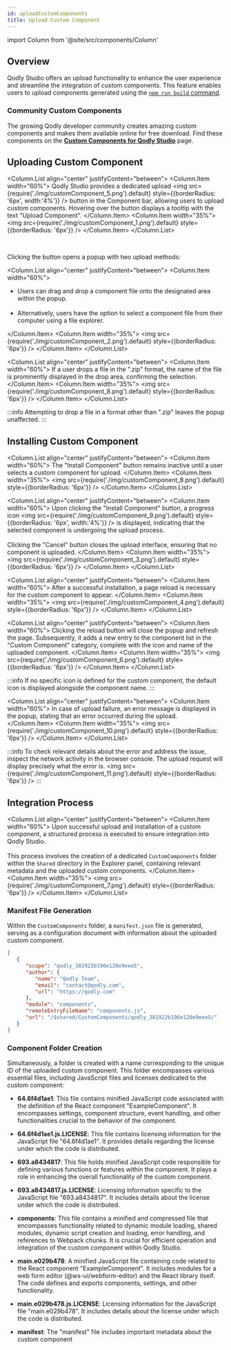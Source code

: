 ```yaml
---
id: uploadCustomComponents
title: Upload Custom Component
---
```


import Column from '@site/src/components/Column'


## Overview

Qodly Studio offers an upload functionality to enhance the user experience and streamline the integration of custom components. This feature enables users to upload components generated using the [`npm run build` command](../../../customComponent/setup.md#building).


### Community Custom Components

The growing Qodly developer community creates amazing custom components and makes them available online for free download. Find these components on the [**Custom Components for Qodly Studio**](https://github.com/qodly/custom-components) page.

## Uploading Custom Component


<Column.List align="center" justifyContent="between">
    <Column.Item width="60%">
      Qodly Studio provides a dedicated upload <img src={require('./img/customComponent_5.png').default} style={{borderRadius: '6px', width:'4%'}} /> button in the Component bar, allowing users to upload custom components. Hovering over the button displays a tooltip with the text "Upload Component".
    </Column.Item>
    <Column.Item width="35%">
        <img src={require('./img/customComponent_1.png').default} style={{borderRadius: '6px'}} />
    </Column.Item>
</Column.List>

<br/>

Clicking the button opens a popup with two upload methods:

<Column.List align="center" justifyContent="between">
    <Column.Item width="60%">
        <ul>
            <li> Users can drag and drop a component file onto the designated area within the popup.</li>
            <br/>
            <li> Alternatively, users have the option to select a component file from their computer using a file explorer.</li>
        </ul>
    </Column.Item>
    <Column.Item width="35%">
        <img src={require('./img/customComponent_2.png').default} style={{borderRadius: '6px'}} />
    </Column.Item>
</Column.List>


<Column.List align="center" justifyContent="between">
    <Column.Item width="60%">
      If a user drops a file in the ".zip" format, the name of the file is prominently displayed in the drop area, confirming the selection.
    </Column.Item>
    <Column.Item width="35%">
        <img src={require('./img/customComponent_8.png').default} style={{borderRadius: '6px'}} />
    </Column.Item>
</Column.List>

:::info
Attempting to drop a file in a format other than ".zip" leaves the popup unaffected.
:::


## Installing Custom Component

<Column.List align="center" justifyContent="between">
    <Column.Item width="60%">
      The "Install Component" button remains inactive until a user selects a custom component for upload.
    </Column.Item>
    <Column.Item width="35%">
        <img src={require('./img/customComponent_8.png').default} style={{borderRadius: '6px'}} />
    </Column.Item>
</Column.List>

<Column.List align="center" justifyContent="between">
    <Column.Item width="60%">
      Upon clicking the "Install Component" button, a progress icon <img src={require('./img/customComponent_9.png').default} style={{borderRadius: '6px', width:'4%'}} /> is displayed, indicating that the selected component is undergoing the upload process.
      <br/><br/>
      Clicking the "Cancel" button closes the upload interface, ensuring that no component is uploaded.
    </Column.Item>
    <Column.Item width="35%">
        <img src={require('./img/customComponent_3.png').default} style={{borderRadius: '6px'}} />
    </Column.Item>
</Column.List>

<Column.List align="center" justifyContent="between">
    <Column.Item width="60%">
      After a successful installation, a page reload is necessary for the custom component to appear.
    </Column.Item>
    <Column.Item width="35%">
        <img src={require('./img/customComponent_4.png').default} style={{borderRadius: '6px'}} />
    </Column.Item>
</Column.List>

<Column.List align="center" justifyContent="between">
    <Column.Item width="60%">
        Clicking the reload button will close the popup and refresh the page. Subsequently, it adds a new entry to the component list in the "Custom Component" category, complete with the icon and name of the uploaded component.
    </Column.Item>
    <Column.Item width="35%">
        <img src={require('./img/customComponent_6.png').default} style={{borderRadius: '6px'}} />
    </Column.Item>
</Column.List>

:::info
If no specific icon is defined for the custom component, the default icon is displayed alongside the component name.
:::


<Column.List align="center" justifyContent="between">
    <Column.Item width="60%">
      In case of upload failure, an error message is displayed in the popup, stating that an error occurred during the upload.
    </Column.Item>
    <Column.Item width="35%">
        <img src={require('./img/customComponent_10.png').default} style={{borderRadius: '6px'}} />
    </Column.Item>
</Column.List>

:::info
To check relevant details about the error and address the issue, inspect the network activity in the browser console. The upload request will display precisely what the error is.
<img src={require('./img/customComponent_11.png').default} style={{borderRadius: '6px'}} />
:::


## Integration Process

<Column.List align="center" justifyContent="between">
    <Column.Item width="60%">
      Upon successful upload and installation of a custom component, a structured process is executed to ensure integration into Qodly Studio.
      <br/><br/>
      This process involves the creation of a dedicated <code>CustomComponents</code> folder within the <code>Shared</code> directory in the Explorer panel, containing relevant metadata and the uploaded custom components.
    </Column.Item>
    <Column.Item width="35%">
        <img src={require('./img/customComponent_7.png').default} style={{borderRadius: '6px'}} />
    </Column.Item>
</Column.List>

### Manifest File Generation

Within the `CustomComponents` folder, a `manifest.json` file is generated, serving as a configuration document with information about the uploaded custom component.

```json
[
   {
      "scope": "qodly_381922b196e120e9eee5",
      "author": {
         "name": "Qodly Team",
         "email": "contact@qodly.com",
         "url": "https://qodly.com"
      },
      "module": "components",
      "remoteEntryFileName": "components.js",
      "url": "/$shared/CustomComponents/qodly_381922b196e120e9eee5/"
   }
]
```

### Component Folder Creation

Simultaneously, a folder is created with a name corresponding to the unique ID of the uploaded custom component. This folder encompasses various essential files, including JavaScript files and licenses dedicated to the custom component:

- **64.6f4d1ae1**: This file contains minified JavaScript code associated with the definition of the React component "ExampleComponent". It encompasses settings, component structure, event handling, and other functionalities crucial to the behavior of the component.

- **64.6f4d1ae1.js.LICENSE**: This file contains licensing information for the JavaScript file "64.6f4d1ae1". It provides details regarding the license under which the code is distributed.

- **693.a8434817**: This file holds minified JavaScript code responsible for defining various functions or features within the component. It plays a role in enhancing the overall functionality of the custom component.

- **693.a8434817.js.LICENSE**: Licensing information specific to the JavaScript file "693.a8434817". It includes details about the license under which the code is distributed.

- **components**: This file contains a minified and compressed file that encompasses functionality related to dynamic module loading, shared modules, dynamic script creation and loading, error handling, and references to Webpack chunks. It is crucial for efficient operation and integration of the custom component within Qodly Studio.

- **main.e029b478**: A minified JavaScript file containing code related to the React component "ExampleComponent". It includes modules for a web form editor (@ws-ui/webform-editor) and the React library itself. The code defines and exports components, settings, and other functionality.

- **main.e029b478.js.LICENSE**: Licensing information for the JavaScript file "main.e029b478". It includes details about the license under which the code is distributed.

- **manifest**: The "manifest" file includes important metadata about the custom component
